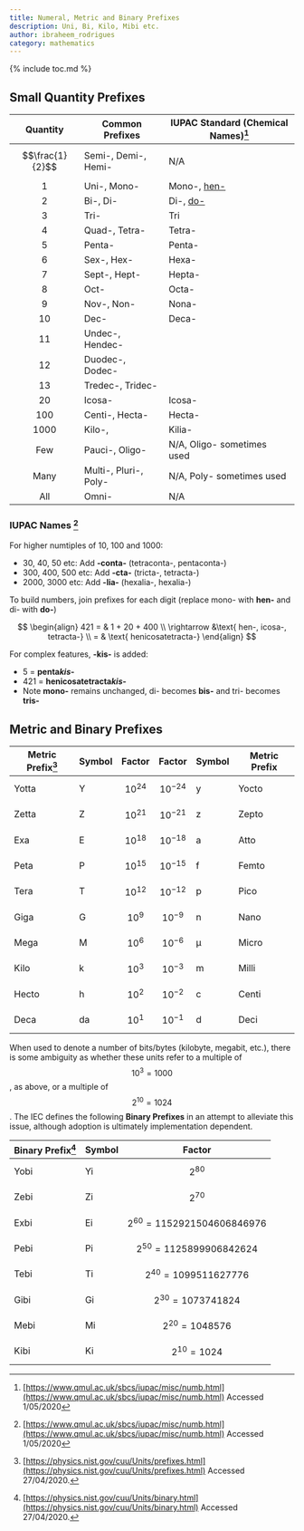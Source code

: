 ```yaml
---
title: Numeral, Metric and Binary Prefixes
description: Uni, Bi, Kilo, Mibi etc.
author: ibraheem_rodrigues
category: mathematics
---
```


{% include toc.md %}

## Small Quantity Prefixes


|    Quantity     | Common Prefixes       | IUPAC Standard (Chemical Names)[^chemical] |
|:---------------:|-----------------------|--------------------------------------------|
| $$\frac{1}{2}$$ | Semi-, Demi-, Hemi-   | N/A                                        |
|        1        | Uni-, Mono-           | Mono-, [hen-](#iupac-names-)                |
|        2        | Bi-, Di-              | Di-, [do-](#iupac-names-)                                         |
|        3        | Tri-                  | Tri                                        |
|        4        | Quad-, Tetra-         | Tetra-                                     |
|        5        | Penta-                | Penta-                                     |
|        6        | Sex-, Hex-            | Hexa-                                      |
|        7        | Sept-, Hept-          | Hepta-                                     |
|        8        | Oct-                  | Octa-                                      |
|        9        | Nov-, Non-            | Nona-                                      |
|       10        | Dec-                  | Deca-                                      |
|       11        | Undec-, Hendec-       |                                            |
|       12        | Duodec-, Dodec-       |                                            |
|       13        | Tredec-, Tridec-      |                                            |
|       20        | Icosa-                | Icosa-                                     |
|       100       | Centi-, Hecta-        | Hecta-                                     |
|      1000       | Kilo-,                | Kilia-                                     |
|       Few       | Pauci-, Oligo-        | N/A,  Oligo- sometimes used                |
|      Many       | Multi-, Pluri-, Poly- | N/A, Poly- sometimes used                  |
|       All       | Omni-                 | N/A                                        |

### IUPAC Names [^chemical]

For higher numtiples of 10, 100 and 1000:
- 30, 40, 50 etc: Add **-conta-** (tetraconta-, pentaconta-)
- 300, 400, 500 etc: Add **-cta-** (tricta-, tetracta-)
- 2000, 3000 etc: Add **-lia-** (hexalia-, hexalia-)

To build numbers, join prefixes for each digit (replace mono- with **hen-** and di- with **do-**)

$$
\begin{align}
421 = & 1 + 20 + 400 \\
\rightarrow &\text{ hen-, icosa-, tetracta-} \\
= & \text{ henicosatetracta-}
\end{align}
$$

For complex features, **-kis-** is added:

- 5 = **penta*kis*-**
- 421 = **henicosatetracta*kis*-**
- Note **mono-** remains unchanged, di- becomes **bis-** and tri- becomes **tris-**

[^chemical]: [https://www.qmul.ac.uk/sbcs/iupac/misc/numb.html](https://www.qmul.ac.uk/sbcs/iupac/misc/numb.html) Accessed 1/05/2020

## Metric and Binary Prefixes

| Metric Prefix[^metric] | Symbol | Factor        | Factor         | Symbol | Metric Prefix |
|------------------------|--------|---------------|----------------|--------|---------------|
| Yotta                  | Y      | $$ 10^{24} $$ | $$ 10^{-24} $$ | y      | Yocto         |
| Zetta                  | Z      | $$ 10^{21} $$ | $$ 10^{-21} $$ | z      | Zepto         |
| Exa                    | E      | $$ 10^{18} $$ | $$ 10^{-18} $$ | a      | Atto          |
| Peta                   | P      | $$ 10^{15} $$ | $$ 10^{-15} $$ | f      | Femto         |
| Tera                   | T      | $$ 10^{12} $$ | $$ 10^{-12} $$ | p      | Pico          |
| Giga                   | G      | $$ 10^{9} $$  | $$ 10^{-9} $$  | n      | Nano          |
| Mega                   | M      | $$ 10^{6} $$  | $$ 10^{-6} $$  | µ      | Micro         |
| Kilo                   | k      | $$ 10^{3} $$  | $$ 10^{-3} $$  | m      | Milli         |
| Hecto                  | h      | $$ 10^{2} $$  | $$ 10^{-2} $$  | c      | Centi         |
| Deca                   | da     | $$ 10^{1} $$  | $$ 10^{-1} $$  | d      | Deci          |

When used to denote a number of bits/bytes (kilobyte, megabit, etc.), there is some ambiguity as whether these units refer to a multiple of $$ 10^{3} = 1000 $$, as above, or a multiple of $$ 2^{10} = 1024 $$. The IEC defines the following **Binary Prefixes** in an attempt to alleviate this issue, although adoption is ultimately implementation dependent.

| Binary Prefix[^binary] | Symbol | Factor                             |
|------------------------|--------|------------------------------------|
| Yobi                   | Yi     | $$ 2^{80} $$                       |
| Zebi                   | Zi     | $$ 2^{70} $$                       |
| Exbi                   | Ei     | $$ 2^{60} = 1152921504606846976 $$ |
| Pebi                   | Pi     | $$ 2^{50} = 1125899906842624 $$    |
| Tebi                   | Ti     | $$ 2^{40} = 1099511627776 $$       |
| Gibi                   | Gi     | $$ 2^{30} = 1073741824 $$          |
| Mebi                   | Mi     | $$ 2^{20} = 1048576 $$             |
| Kibi                   | Ki     | $$ 2^{10} = 1024 $$                |


[^metric]: [https://physics.nist.gov/cuu/Units/prefixes.html](https://physics.nist.gov/cuu/Units/prefixes.html) Accessed 27/04/2020.
[^binary]: [https://physics.nist.gov/cuu/Units/binary.html](https://physics.nist.gov/cuu/Units/binary.html) Accessed 27/04/2020.
